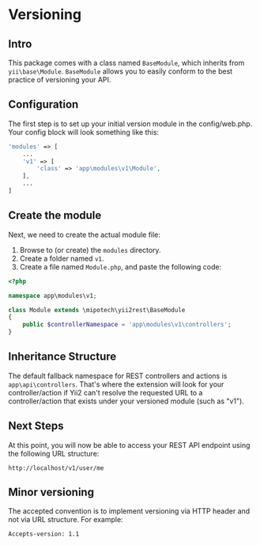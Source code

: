 Versioning
=================

## Intro

This package comes with a class named `BaseModule`, which inherits from `yii\base\Module`.
`BaseModule` allows you to easily conform to the best practice of versioning your API.

## Configuration

The first step is to set up your initial version module in the config/web.php. Your config block will look something like this:

```php
'modules' => [
    ...
    'v1' => [
        'class' => 'app\modules\v1\Module',
    ],
    ...
]
```

## Create the module

Next, we need to create the actual module file:

1. Browse to (or create) the `modules` directory.
2. Create a folder named `v1`.
3. Create a file named `Module.php`, and paste the following code:

```php
<?php

namespace app\modules\v1;

class Module extends \mipotech\yii2rest\BaseModule
{
    public $controllerNamespace = 'app\modules\v1\controllers';
}
```


## Inheritance Structure

The default fallback namespace for REST controllers and actions is `app\api\controllers`. That's where the extension will look for your controller/action if Yii2 can't resolve the requested URL to a controller/action that exists under your versioned module (such as "v1").


## Next Steps

At this point, you will now be able to access your REST API endpoint using the following URL structure:

```
http://localhost/v1/user/me
```


## Minor versioning

The accepted convention is to implement versioning via HTTP header and not via URL structure. For example:

```
Accepts-version: 1.1
```
